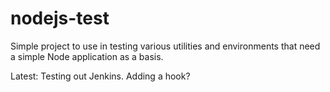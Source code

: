 # nodejs-test

Simple project to use in testing various utilities and environments that need a simple Node application as a basis.

Latest:
Testing out Jenkins. Adding a hook?
